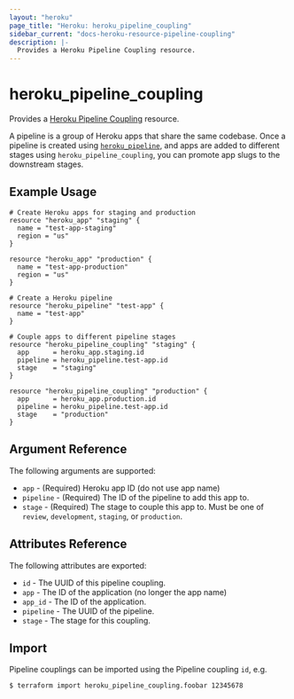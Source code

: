 ```yaml
---
layout: "heroku"
page_title: "Heroku: heroku_pipeline_coupling"
sidebar_current: "docs-heroku-resource-pipeline-coupling"
description: |-
  Provides a Heroku Pipeline Coupling resource.
---
```


# heroku\_pipeline\_coupling

Provides a [Heroku Pipeline Coupling](https://devcenter.heroku.com/articles/pipelines)
resource.

A pipeline is a group of Heroku apps that share the same codebase. Once a
pipeline is created using [`heroku_pipeline`](./pipeline.html), and apps are added
to different stages using `heroku_pipeline_coupling`, you can promote app slugs
to the downstream stages.

## Example Usage

```hcl-terraform
# Create Heroku apps for staging and production
resource "heroku_app" "staging" {
  name = "test-app-staging"
  region = "us"
}

resource "heroku_app" "production" {
  name = "test-app-production"
  region = "us"
}

# Create a Heroku pipeline
resource "heroku_pipeline" "test-app" {
  name = "test-app"
}

# Couple apps to different pipeline stages
resource "heroku_pipeline_coupling" "staging" {
  app      = heroku_app.staging.id
  pipeline = heroku_pipeline.test-app.id
  stage    = "staging"
}

resource "heroku_pipeline_coupling" "production" {
  app      = heroku_app.production.id
  pipeline = heroku_pipeline.test-app.id
  stage    = "production"
}
```

## Argument Reference

The following arguments are supported:

* `app` - (Required) Heroku app ID (do not use app name)
* `pipeline` - (Required) The ID of the pipeline to add this app to.
* `stage` - (Required) The stage to couple this app to. Must be one of
`review`, `development`, `staging`, or `production`.

## Attributes Reference

The following attributes are exported:

* `id` - The UUID of this pipeline coupling.
* `app` - The ID of the application (no longer the app name)
* `app_id` - The ID of the application.
* `pipeline` - The UUID of the pipeline.
* `stage` - The stage for this coupling.

## Import

Pipeline couplings can be imported using the Pipeline coupling `id`, e.g.

```
$ terraform import heroku_pipeline_coupling.foobar 12345678
```